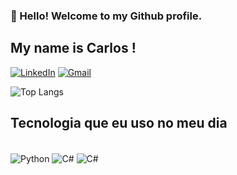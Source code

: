 ### 👋 Hello! Welcome to my Github profile.
## My name is Carlos !

  [![LinkedIn](https://img.shields.io/badge/LinkedIn-0077B5?style=for-the-badge&logo=linkedin&logoColor=white)](
   https://www.linkedin.com/in/carlossilvaf/)
  [![Gmail](https://img.shields.io/badge/Gmail-D14836?style=for-the-badge&logo=gmail&logoColor=white)](
   carlosssilva.filho@gmail.com)

![Top Langs](https://github-readme-stats.vercel.app/api/top-langs/?username=Carlos-SF&layout=compact)

## Tecnologia que eu uso no meu dia 
<div style="display: inline_block"><br/>
  <img align="center" alt="Python" src="https://img.shields.io/badge/Python-3776AB?style=for-the-badge&logo=python&logoColor=white" />
   <img align="center" alt="C#" src="https://img.shields.io/badge/C%23-239120?style=for-the-badge&logo=c-sharp&logoColor=white" />
  <img align="center" alt="C#" src="https://img.shields.io/badge/.NET-5C2D91?style=for-the-badge&logo=.net&logoColor=white" />
</div><br/>

